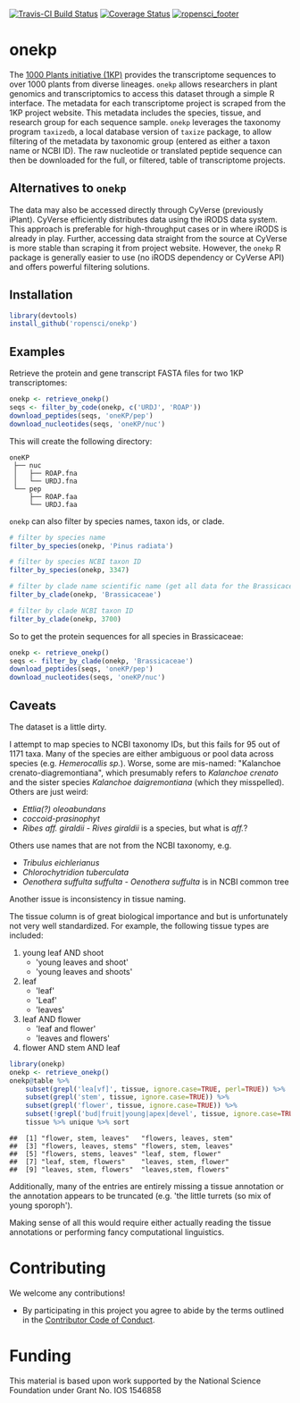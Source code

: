 [![Travis-CI Build Status](https://travis-ci.org/ropensci/onekp.svg?branch=master)](https://travis-ci.org/ropensci/onekp)
[![Coverage Status](https://img.shields.io/codecov/c/github/ropensci/onekp/master.svg)](https://codecov.io/github/ropensci/onekp?branch=master)
[![ropensci_footer](https://ropensci.org/public_images/ropensci_footer.png)](https://ropensci.org)

# onekp

The [1000 Plants initiative
(1KP)](https://sites.google.com/a/ualberta.ca/onekp/) provides the
transcriptome sequences to over 1000 plants from diverse lineages. `onekp`
allows researchers in plant genomics and transcriptomics to access this dataset
through a simple R interface. The metadata for each transcriptome project is
scraped from the 1KP project website. This metadata includes the species,
tissue, and research group for each sequence sample. `onekp` leverages the
taxonomy program `taxizedb`, a local database version of `taxize` package, to
allow filtering of the metadata by taxonomic group (entered as either a taxon
name or NCBI ID). The raw nucleotide or translated peptide sequence can then be
downloaded for the full, or filtered, table of transcriptome projects. 

## Alternatives to `onekp`

The data may also be accessed directly through CyVerse (previously iPlant).
CyVerse efficiently distributes data using the iRODS data system. This approach
is preferable for high-throughput cases or in where iRODS is already in play.
Further, accessing data straight from the source at CyVerse is more stable than
scraping it from project website. However, the `onekp` R package is generally
easier to use (no iRODS dependency or CyVerse API) and offers powerful
filtering solutions. 

## Installation


```r
library(devtools)
install_github('ropensci/onekp')
```


## Examples

Retrieve the protein and gene transcript FASTA files for two 1KP transcriptomes: 


```r
onekp <- retrieve_onekp()
seqs <- filter_by_code(onekp, c('URDJ', 'ROAP'))
download_peptides(seqs, 'oneKP/pep')
download_nucleotides(seqs, 'oneKP/nuc')
```

This will create the following directory:

```
oneKP
 ├── nuc 
 │   ├── ROAP.fna
 │   └── URDJ.fna
 └── pep
     ├── ROAP.faa
     └── URDJ.faa
```

`onekp` can also filter by species names, taxon ids, or clade.


```r
# filter by species name
filter_by_species(onekp, 'Pinus radiata')

# filter by species NCBI taxon ID
filter_by_species(onekp, 3347)

# filter by clade name scientific name (get all data for the Brassicaceae family)
filter_by_clade(onekp, 'Brassicaceae')

# filter by clade NCBI taxon ID
filter_by_clade(onekp, 3700)
```

So to get the protein sequences for all species in Brassicaceae:


```r
onekp <- retrieve_onekp()
seqs <- filter_by_clade(onekp, 'Brassicaceae')
download_peptides(seqs, 'oneKP/pep')
download_nucleotides(seqs, 'oneKP/nuc')
```


## Caveats

The dataset is a little dirty.

I attempt to map species to NCBI taxonomy IDs, but this fails for 95 out of
1171 taxa. Many of the species are either ambiguous or pool data across species
(e.g. *Hemerocallis sp.*). Worse, some are mis-named: "Kalanchoe
crenato-diagremontiana", which presumably refers to *Kalanchoe crenato* and the
sister species *Kalanchoe daigremontiana* (which they misspelled). Others are
just weird:

 * *Ettlia(?) oleoabundans*
 * *coccoid-prasinophyt*
 * *Ribes aff. giraldii* - *Rives giraldii* is a species, but what is *aff.*?

Others use names that are not from the NCBI taxonomy, e.g.

 * *Tribulus eichlerianus*
 * *Chlorochytridion tuberculata*
 * *Oenothera suffulta suffulta* - *Oenothera suffulta* is in NCBI common tree

Another issue is inconsistency in tissue naming.

The tissue column is of great biological importance and but is unfortunately
not very well standardized. For example, the following tissue types are included:

 1. young leaf AND shoot
    - 'young leaves and shoot'
    - 'young leaves and shoots'
 2. leaf
    - 'leaf'
    - 'Leaf'
    - 'leaves'
 3. leaf AND flower
    - 'leaf and flower'
    - 'leaves and flowers'
 4. flower AND stem AND leaf


```r
library(onekp)
onekp <- retrieve_onekp()
onekp@table %>%
    subset(grepl('lea[vf]', tissue, ignore.case=TRUE, perl=TRUE)) %>%
    subset(grepl('stem', tissue, ignore.case=TRUE)) %>%
    subset(grepl('flower', tissue, ignore.case=TRUE)) %>%
    subset(!grepl('bud|fruit|young|apex|devel', tissue, ignore.case=TRUE, perl=TRUE)) %$%
    tissue %>% unique %>% sort
```

```
##  [1] "flower, stem, leaves"   "flowers, leaves, stem" 
##  [3] "flowers, leaves, stems" "flowers, stem, leaves" 
##  [5] "flowers, stems, leaves" "leaf, stem, flower"    
##  [7] "leaf, stem, flowers"    "leaves, stem, flower"  
##  [9] "leaves, stem, flowers"  "leaves,stem, flowers"
```

Additionally, many of the entries are entirely missing a tissue annotation or
the annotation appears to be truncated (e.g. 'the little turrets (so mix of
young sporoph').

Making sense of all this would require either actually reading the tissue
annotations or performing fancy computational linguistics.

# Contributing

We welcome any contributions!

 * By participating in this project you agree to abide by the terms outlined in
   the [Contributor Code of Conduct](CONDUCT.md).


# Funding

This material is based upon work supported by the National Science Foundation under Grant No. IOS 1546858
